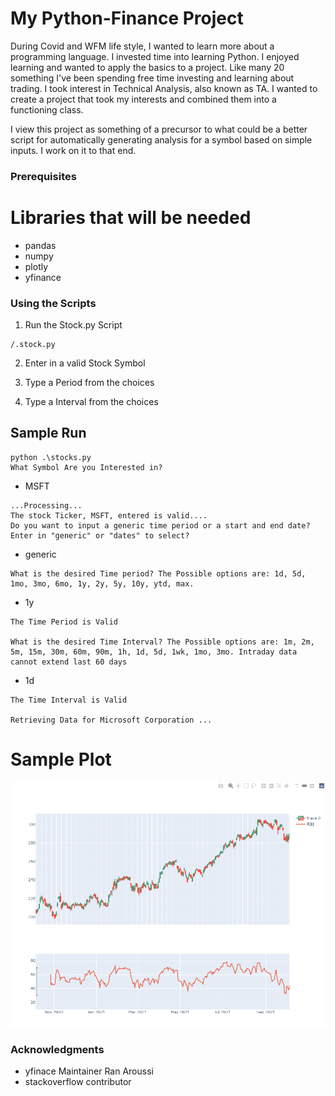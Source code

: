 # My Python-Finance Project

During Covid and WFM life style, I wanted to learn more about a programming language. I invested time into learning Python. I enjoyed learning and wanted to apply the basics to a project. Like many 20 something I've been spending free time investing and learning about trading. I took interest in Technical Analysis, also known as TA. I wanted to create a project that took my interests and combined them into a functioning class.

I view this project as something of a precursor to what could be a better script for automatically generating analysis for a symbol based on simple inputs. I work on it to that end. 


### Prerequisites

# Libraries that will be needed

- pandas 
- numpy
- plotly
- yfinance


### Using the Scripts

1. Run the Stock.py Script

```
/.stock.py
```

2. Enter in a valid Stock Symbol

3. Type a Period from the choices

4. Type a Interval from the choices


## Sample Run

```
python .\stocks.py
What Symbol Are you Interested in? 
```

* MSFT

```
...Processing...
The stock Ticker, MSFT, entered is valid....
Do you want to input a generic time period or a start and end date? Enter in "generic" or "dates" to select?
```
* generic

```
What is the desired Time period? The Possible options are: 1d, 5d, 1mo, 3mo, 6mo, 1y, 2y, 5y, 10y, ytd, max. 
```
* 1y
```
The Time Period is Valid 

What is the desired Time Interval? The Possible options are: 1m, 2m, 5m, 15m, 30m, 60m, 90m, 1h, 1d, 5d, 1wk, 1mo, 3mo. Intraday data cannot extend last 60 days
```
* 1d
```
The Time Interval is Valid 

Retrieving Data for Microsoft Corporation ...
```

# Sample Plot

![This is an image](https://github.com/sheehanm4/myFinanceProject/blob/dc9da5c0817f1ffc4a2f7529063af541ff7b6a95/sample.png)


### Acknowledgments

* yfinace Maintainer Ran Aroussi
* stackoverflow contributor 

